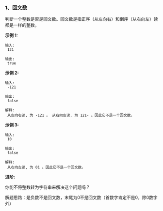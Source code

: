 ### 1、回文数

判断一个整数是否是回文数。回文数是指正序（从左向右）和倒序（从右向左）读都是一样的整数。

**示例 1:**

```
输入:
 121

输出:
 true
```

**示例 2:**

```
输入:
 -121

输出:
 false

解释:
 从左向右读, 为 -121 。 从右向左读, 为 121- 。因此它不是一个回文数。
```

**示例 3:**

```
输入:
 10

输出:
 false

解释:
 从右向左读, 为 01 。因此它不是一个回文数。
```

**进阶:**

你能不将整数转为字符串来解决这个问题吗？

解题思路：是负数不是回文数，末尾为0不是回文数（首数字肯定不是0，除0数字外）



